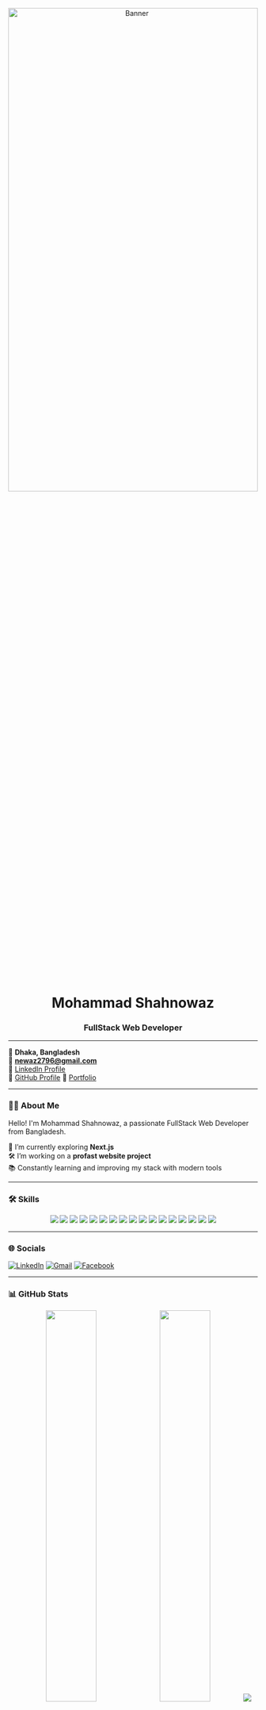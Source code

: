 <!-- Banner Image -->
<p align="center">
  <img src="https://i.ibb.co/BK5kZ6bN/profile-pic.jpg" alt="Banner" width="100%" height="50%" />
</p>

<h1 align="center">Mohammad Shahnowaz</h1>
<h3 align="center">FullStack Web Developer</h3>

---

📍 **Dhaka, Bangladesh**  
📧 **[newaz2796@gmail.com](mailto:newaz2796@gmail.com)**  
🔗 [LinkedIn Profile](https://www.linkedin.com/in/mohammad-newaz-b44113370/)  
🔗 [GitHub Profile](https://github.com/newaz2580)
🔗 [Portfolio]([https://github.com/newaz2580](https://cruel-scissors.surge.sh/))

---

### 👨‍💻 About Me

Hello! I'm Mohammad Shahnowaz, a passionate FullStack Web Developer from Bangladesh.

🌱 I’m currently exploring **Next.js**  
🛠️ I’m working on a **profast website project**  
📚 Constantly learning and improving my stack with modern tools

---

### 🛠️ Skills

<p align="center">
  <img src="https://img.shields.io/badge/HTML5-E34F26?style=for-the-badge&logo=html5" />
  <img src="https://img.shields.io/badge/CSS3-1572B6?style=for-the-badge&logo=css3" />
  <img src="https://img.shields.io/badge/TailwindCSS-06B6D4?style=for-the-badge&logo=tailwindcss" />
  <img src="https://img.shields.io/badge/JavaScript-F7DF1E?style=for-the-badge&logo=javascript&logoColor=black" />
  <img src="https://img.shields.io/badge/React-20232A?style=for-the-badge&logo=react" />
  <img src="https://img.shields.io/badge/Redux-764ABC?style=for-the-badge&logo=redux&logoColor=white" />
  <img src="https://img.shields.io/badge/Firebase-FFCA28?style=for-the-badge&logo=firebase" />
  <img src="https://img.shields.io/badge/Node.js-339933?style=for-the-badge&logo=node.js" />
  <img src="https://img.shields.io/badge/Express-000000?style=for-the-badge&logo=express" />
  <img src="https://img.shields.io/badge/MongoDB-47A248?style=for-the-badge&logo=mongodb" />
  <img src="https://img.shields.io/badge/TanStack_Query-FF4154?style=for-the-badge&logo=react-query&logoColor=white" />
  <img src="https://img.shields.io/badge/Stripe-008CDD?style=for-the-badge&logo=stripe&logoColor=white" />
  <img src="https://img.shields.io/badge/Git-F05032?style=for-the-badge&logo=git" />
  <img src="https://img.shields.io/badge/GitHub-181717?style=for-the-badge&logo=github" />
  <img src="https://img.shields.io/badge/VS_Code-007ACC?style=for-the-badge&logo=visual-studio-code" />
  <img src="https://img.shields.io/badge/Netlify-00C7B7?style=for-the-badge&logo=netlify&logoColor=white" />
  <img src="https://img.shields.io/badge/Vercel-000000?style=for-the-badge&logo=vercel&logoColor=white" />
</p>


---

### 🌐 Socials

[![LinkedIn](https://img.shields.io/badge/LinkedIn-0A66C2?style=flat&logo=linkedin&logoColor=white)](https://www.linkedin.com/in/mohammad-newaz-b44113370/)
[![Gmail](https://img.shields.io/badge/Gmail-D14836?style=flat&logo=gmail&logoColor=white)](mailto:newaz2796@gmail.com)
[![Facebook](https://img.shields.io/badge/Facebook-1877F2?style=flat&logo=facebook&logoColor=white)](https://www.facebook.com/)

---

### 📊 GitHub Stats

<p align="center">
  <img src="https://github-readme-stats.vercel.app/api?username=newaz2580&show_icons=true&theme=radical" width="45%" />
  <img src="https://github-readme-stats.vercel.app/api/top-langs/?username=newaz2580&layout=compact&theme=radical" width="45%" />
  <img src="https://github-readme-streak-stats.herokuapp.com/?user=newaz2580&theme=radical" />
</p>

---

### 📌 Pinned Projects

🌟 Kids School Website
Empowering young minds through creativity, courage, and confidence

📍 Overview:
A modern and responsive landing page for a fictional kids’ school that highlights its mission to nurture young learners. The site includes sections for Kindergarten, Elementary, and Middle School levels. Strong use of visual hierarchy, call-to-action buttons for enrollment, and a vibrant child-friendly design.

🔗 Live Preview
📁 GitHub Repo

🛠️ Tech Stack: HTML, CSS, Responsive Design

🔧 Service Sharing Platform
Connecting people to offer and find local services

📍 Overview:
A full-stack web app where users can post, book, and manage services such as cleaning, plumbing, tutoring, etc. Features secure login with Firebase, dashboard for managing bookings, role-based access, and payment status updates. Service providers can track their offered services, and users can search and sort through listings.

🔗 Live Site
📁 Client Repo
📁 Server Repo

🛠️ Tech Stack: React, Firebase Auth, Tailwind CSS, Node.js, Express.js, MongoDB, JWT

🧩 Hobby Group Organizer (HobbyHub)
Build or join hobby groups, events, and communities

📍 Overview:
A social platform where users can create or join hobby-based groups like painting, gardening, photography, etc. Includes authentication, dynamic dashboards for different user roles, event hosting features, and group discussions. Optimized for mobile and desktop users with Firebase Auth, JWT-protected APIs, and image uploads.

🔗 Live Site
📁 Client Repo
📁 Server Repo

🛠️ Tech Stack: React, Firebase Auth, Tailwind CSS, Node.js, Express.js, MongoDB, JWT



Thanks for visiting my profile! Feel free to connect and collaborate 🤝
